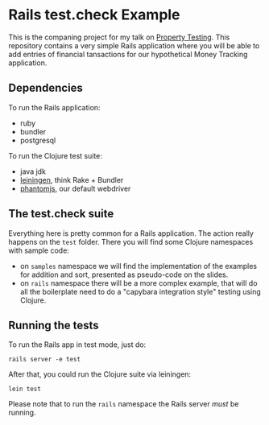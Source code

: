 # Rails test.check Example

This is the companing project for my talk on [Property
Testing](https://speakerdeck.com/andrewhr/property-based-testing-on-rails). This
repository contains a very simple Rails application where you will be
able to add entries of financial tansactions for our hypothetical 
Money Tracking application.

## Dependencies

To run the Rails application:

- ruby
- bundler
- postgresql

To run the Clojure test suite:

- java jdk
- [leiningen](http://leiningen.org), think Rake + Bundler
- [phantomjs](http://phantomjs.org), our default webdriver

## The test.check suite

Everything here is pretty common for a Rails application. The action
really happens on the `test` folder. There you will find some Clojure 
namespaces with sample code:

 - on `samples` namespace we will find the implementation of the examples
   for addition and sort, presented as pseudo-code on the slides.
 - on `rails` namespace there will be a more complex example, that will
   do all the boilerplate need to do a "capybara integration style"
   testing using Clojure.

## Running the tests

To run the Rails app in test mode, just do:

```console
rails server -e test
```

After that, you could run the Clojure suite via leiningen:

```console
lein test
```

Please note that to run the `rails` namespace the Rails server *must* be
running.
